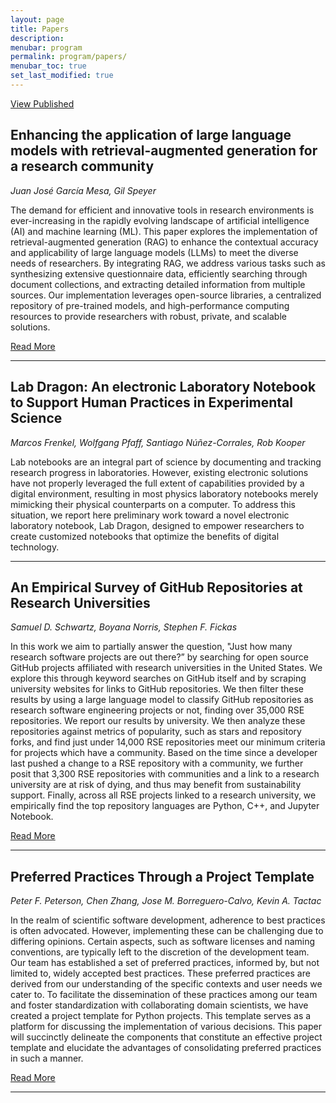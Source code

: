 ```yaml
---
layout: page
title: Papers
description: 
menubar: program
permalink: program/papers/
menubar_toc: true
set_last_modified: true
---
```


<a href="https://zenodo.org/communities/usrse24/records?q=&f=resource_type%3Apublication%2Binner%3Apublication-conferencepaper&l=list&p=1&s=10&sort=newest" target="_blank" class="btn btn-light btn-lg" role="button" alt="Button link to all papers">View Published</a>

## Enhancing the application of large language models with retrieval-augmented generation for a research community

_Juan José García Mesa, Gil Speyer_

The demand for efficient and innovative tools in research environments is ever-increasing in the rapidly
evolving landscape of artificial intelligence (AI) and machine learning (ML). This paper explores the
implementation of retrieval-augmented generation (RAG) to enhance the contextual accuracy and applicability of
large language models (LLMs) to meet the diverse needs of researchers. By integrating RAG, we address various
tasks such as synthesizing extensive questionnaire data, efficiently searching through document collections,
and extracting detailed information from multiple sources. Our implementation leverages open-source libraries,
a centralized repository of pre-trained models, and high-performance computing resources to provide
researchers with robust, private, and scalable solutions.

<a href="https://zenodo.org/records/13368208" class="btn btn-light btn-lg" target="_blank" role="button" alt="Button to resource">Read More</a>

---

## Lab Dragon: An electronic Laboratory Notebook to Support Human Practices in Experimental Science

_Marcos Frenkel, Wolfgang Pfaff, Santiago Núñez-Corrales, Rob Kooper_

Lab notebooks are an integral part of science by documenting and tracking research progress in laboratories.
However, existing electronic solutions have not properly leveraged the full extent of capabilities provided by a
digital environment, resulting in most physics laboratory notebooks merely mimicking their physical counterparts
on a computer. To address this situation, we report here preliminary work toward a novel electronic laboratory
notebook, Lab Dragon, designed to empower researchers to create customized notebooks that optimize the benefits
of digital technology.

---

## An Empirical Survey of GitHub Repositories at Research Universities

_Samuel D. Schwartz, Boyana Norris, Stephen F. Fickas_

In this work we aim to partially answer the question, "Just how many research software projects are out there?”
by searching for open source GitHub projects affiliated with research universities in the United States. We
explore this through keyword searches on GitHub itself and by scraping university websites for links to GitHub
repositories. We then filter these results by using a large language model to classify GitHub repositories as
research software engineering projects or not, finding over 35,000 RSE repositories. We report our results by
university. We then analyze these repositories against metrics of popularity, such as stars and repository
forks, and find just under 14,000 RSE repositories meet our minimum criteria for projects which have a
community. Based on the time since a developer last pushed a change to a RSE repository with a community, we
further posit that 3,300 RSE repositories with communities and a link to a research university are at risk of
dying, and thus may benefit from sustainability support. Finally, across all RSE projects linked to a research
university, we empirically find the top repository languages are Python, C++, and Jupyter Notebook.

<a href="https://zenodo.org/records/13368204" class="btn btn-light btn-lg" target="_blank" role="button" alt="Button to resource">Read More</a>

---

## Preferred Practices Through a Project Template

_Peter F. Peterson, Chen Zhang, Jose M. Borreguero-Calvo, Kevin A. Tactac_

In the realm of scientific software development, adherence to best practices is often advocated. However,
implementing these can be challenging due to differing opinions. Certain aspects, such as software licenses and
naming conventions, are typically left to the discretion of the development team. Our team has established a set
of preferred practices, informed by, but not limited to, widely accepted best practices. These preferred
practices are derived from our understanding of the specific contexts and user needs we cater to. To facilitate
the dissemination of these practices among our team and foster standardization with collaborating domain
scientists, we have created a project template for Python projects. This template serves as a platform for
discussing the implementation of various decisions. This paper will succinctly delineate the components that
constitute an effective project template and elucidate the advantages of consolidating preferred practices in
such a manner.

<a href="https://zenodo.org/records/13357328" class="btn btn-light btn-lg" target="_blank" role="button" alt="Button to resource">Read More</a>

---
